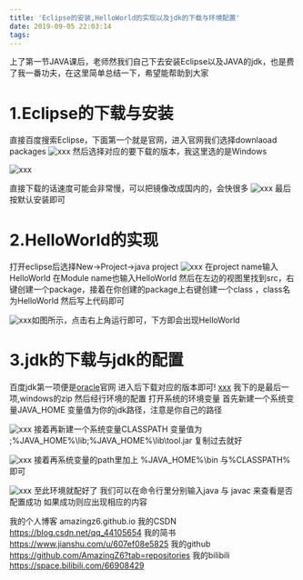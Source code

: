 ```yaml
---
title: 'Eclipse的安装,HelloWorld的实现以及jdk的下载与环境配置'
date: 2019-09-05 22:03:14
tags:
---
```


上了第一节JAVA课后，老师然我们自己下去安装Eclipse以及JAVA的jdk，也是费了我一番功夫，在这里简单总结一下，希望能帮助到大家

# 1.Eclipse的下载与安装
直接百度搜索Eclipse，下面第一个就是官网，进入官网我们选择downlaoad packages
![xxx](1.png)
然后选择对应的要下载的版本，我这里选的是Windows


![xxx](2.png)
<!-- more --> 
直接下载的话速度可能会非常慢，可以把镜像改成国内的，会快很多
![xxx](3.png)
最后按默认安装即可
# 2.HelloWorld的实现
打开eclipse后选择New->Project->java project
![xxx](4.png)
在project name输入HelloWorld
在Module name也输入HelloWorld
然后在左边的视图里找到src，右键创建一个package，接着在你创建的package上右键创建一个class ，class名为HelloWorld
然后写上代码即可

![xxx](5.png)如图所示，点击右上角运行即可，下方即会出现HelloWorld
# 3.jdk的下载与jdk的配置
百度jdk第一项便是[oracle](https://www.oracle.com/technetwork/java/javase/downloads/index.html)官网
进入后下载对应的版本即可!
[xxx](6.png)
我下的是最后一项,windows的zip
然后经行环境的配置
打开系统的环境变量
首先新建一个系统变量JAVA_HOME
变量值为你的jdk路径，注意是你自己的路径


![xxx](7.png)
接着再新建一个系统变量CLASSPATH
变量值为  ;%JAVA_HOME%\lib;%JAVA_HOME%\lib\tool.jar
复制过去就好

![xxx](8.png)
接着再系统变量的path里加上
%JAVA_HOME%\bin
与%CLASSPATH%即可

![xxx](9.png)
至此环境就配好了
我们可以在命令行里分别输入java 与 javac 来查看是否配置成功
如果成功则应出现相应的内容

我的个人博客 amazingz6.github.io
我的CSDN https://blog.csdn.net/qq_44105654
我的简书 https://www.jianshu.com/u/607ef08e5825
我的github https://github.com/AmazingZ6?tab=repositories
我的bilibili https://space.bilibili.com/66908429